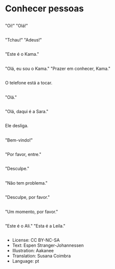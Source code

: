 # Conhecer pessoas

##
"Oi!" "Olá!"

##
"Tchau!" "Adeus!"

##
"Este é o Kama."

##
"Olá, eu sou o Kama." "Prazer em conhecer, Kama."

##
O telefone está a tocar.

##
"Olá."

##
"Olá, daqui é a Sara."

##
Ele desliga.

##
"Bem-vindo!"

##
"Por favor, entre."

##
"Desculpe."

##
"Não tem problema."

##
"Desculpe, por favor."

##
"Um momento, por favor."

##
"Este é o Ali." "Esta é a Leila."

##
* License: CC BY-NC-SA
* Text: Espen Stranger-Johannessen
* Illustration: Aakanee
* Translation: Susana Coimbra
* Language: pt
